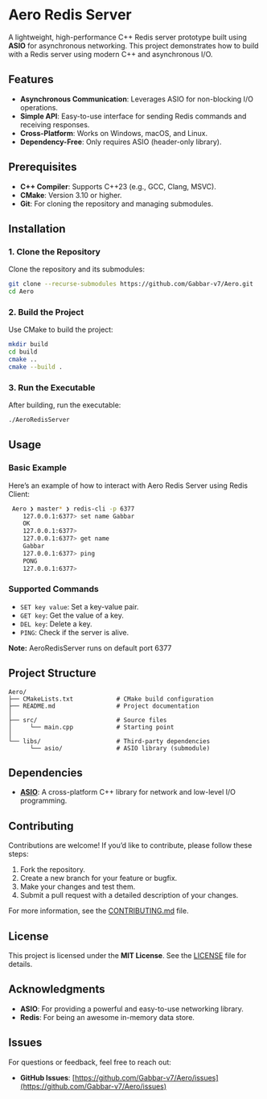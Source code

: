 # Aero Redis Server

A lightweight, high-performance C++ Redis server prototype built using **ASIO** for asynchronous networking. This project demonstrates how to build with a Redis server using modern C++ and asynchronous I/O.

## Features

- **Asynchronous Communication**: Leverages ASIO for non-blocking I/O operations.
- **Simple API**: Easy-to-use interface for sending Redis commands and receiving responses.
- **Cross-Platform**: Works on Windows, macOS, and Linux.
- **Dependency-Free**: Only requires ASIO (header-only library).

## Prerequisites

- **C++ Compiler**: Supports C++23 (e.g., GCC, Clang, MSVC).
- **CMake**: Version 3.10 or higher.
- **Git**: For cloning the repository and managing submodules.

## Installation

### 1. Clone the Repository

Clone the repository and its submodules:

```bash
git clone --recurse-submodules https://github.com/Gabbar-v7/Aero.git
cd Aero
```

### 2. Build the Project

Use CMake to build the project:

```bash
mkdir build
cd build
cmake ..
cmake --build .
```

### 3. Run the Executable

After building, run the executable:

```bash
./AeroRedisServer
```

## Usage

### Basic Example

Here’s an example of how to interact with Aero Redis Server using Redis Client:

```bash
 Aero ❯ master* ❯ redis-cli -p 6377
    127.0.0.1:6377> set name Gabbar
    OK
    127.0.0.1:6377>
    127.0.0.1:6377> get name
    Gabbar
    127.0.0.1:6377> ping
    PONG
    127.0.0.1:6377>
```

### Supported Commands

- `SET key value`: Set a key-value pair.
- `GET key`: Get the value of a key.
- `DEL key`: Delete a key.
- `PING`: Check if the server is alive.

**Note:** AeroRedisServer runs on default port 6377

## Project Structure

```
Aero/
├── CMakeLists.txt            # CMake build configuration
├── README.md                 # Project documentation
│
├── src/                      # Source files
│     └── main.cpp            # Starting point
│
└── libs/                     # Third-party dependencies
      └── asio/               # ASIO library (submodule)
```

## Dependencies

- **[ASIO](https://github.com/chriskohlhoff/asio)**: A cross-platform C++ library for network and low-level I/O programming.

## Contributing

Contributions are welcome! If you’d like to contribute, please follow these steps:

1. Fork the repository.
2. Create a new branch for your feature or bugfix.
3. Make your changes and test them.
4. Submit a pull request with a detailed description of your changes.

For more information, see the [CONTRIBUTING.md](CONTRIBUTING.md) file.

## License

This project is licensed under the **MIT License**. See the [LICENSE](LICENSE) file for details.

## Acknowledgments

- **ASIO**: For providing a powerful and easy-to-use networking library.
- **Redis**: For being an awesome in-memory data store.

## Issues

For questions or feedback, feel free to reach out:

- **GitHub Issues**: [https://github.com/Gabbar-v7/Aero/issues](https://github.com/Gabbar-v7/Aero/issues)
